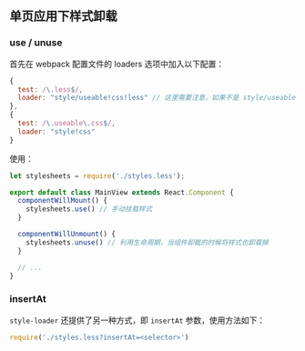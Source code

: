 ## 单页应用下样式卸载

### use / unuse

首先在 webpack 配置文件的 loaders 选项中加入以下配置：

```js
{
  test: /\.less$/,
  loader: "style/useable!css!less" // 这里需要注意，如果不是 style/useable 的话，样式会自动挂载
},
{
  test: /\.useable\.css$/,
  loader: "style!css"
}
```

使用：
```js
let stylesheets = require('./styles.less');

export default class MainView extends React.Component {
  componentWillMount() {
    stylesheets.use() // 手动挂载样式
  }

  componentWillUnmount() {
    stylesheets.unuse() // 利用生命周期，当组件卸载的时候将样式也卸载掉
  }

  // ...
}
```

### insertAt

`style-loader` 还提供了另一种方式，即 `insertAt` 参数，使用方法如下：

```js
require('./styles.less?insertAt=<selector>')
```

